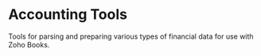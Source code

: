 # Accounting Tools

Tools for parsing and preparing various types of financial data for use with Zoho Books.
